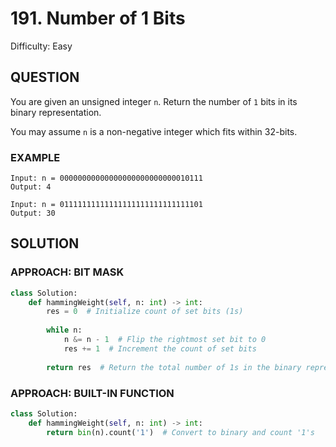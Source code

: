 # 191. Number of 1 Bits
Difficulty: Easy

## QUESTION

You are given an unsigned integer `n`. Return the number of `1` bits in its binary representation.

You may assume `n` is a non-negative integer which fits within 32-bits.

### EXAMPLE

```
Input: n = 00000000000000000000000000010111
Output: 4
```

```
Input: n = 01111111111111111111111111111101
Output: 30
```

## SOLUTION


### APPROACH: BIT MASK

```python
class Solution:
    def hammingWeight(self, n: int) -> int:
        res = 0  # Initialize count of set bits (1s)
        
        while n:
            n &= n - 1  # Flip the rightmost set bit to 0
            res += 1  # Increment the count of set bits
        
        return res  # Return the total number of 1s in the binary representation
```

### APPROACH: BUILT-IN FUNCTION

```python
class Solution:
    def hammingWeight(self, n: int) -> int:
        return bin(n).count('1')  # Convert to binary and count '1's
```
